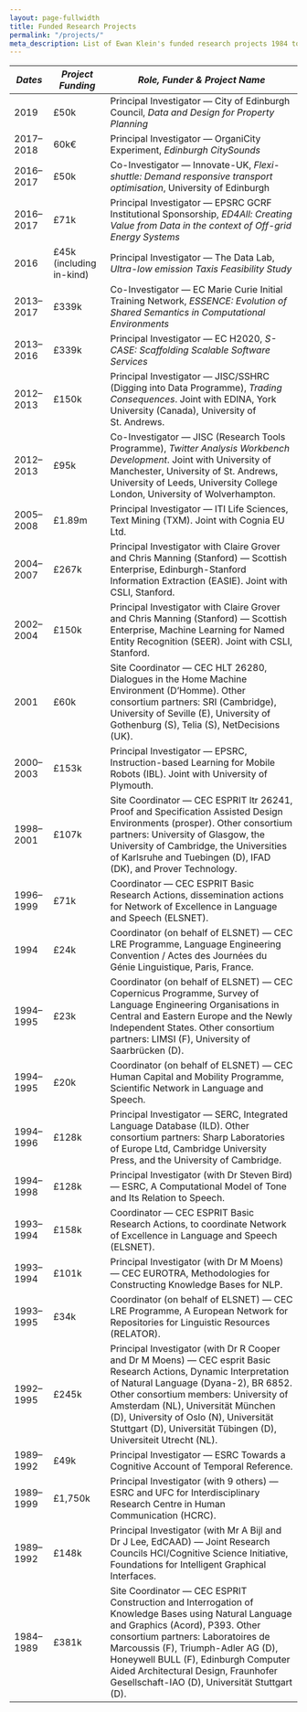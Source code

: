 ```yaml
---
layout: page-fullwidth
title: Funded Research Projects
permalink: "/projects/"
meta_description: List of Ewan Klein's funded research projects 1984 to 2019
---
```


| *Dates* | *Project Funding* | *Role, Funder &amp; Project Name* |
| ------- | ----------------- | --------------------------------- |
| 2019 | £50k | Principal Investigator &mdash; City of Edinburgh Council, *Data and Design for Property Planning* |
| 2017&ndash;2018 | 60k€ | Principal Investigator &mdash; OrganiCity Experiment, *Edinburgh CitySounds* |
|2016&ndash;2017|£50k |Co-Investigator &mdash; Innovate-UK, *Flexi-shuttle: Demand responsive transport optimisation*, University of Edinburgh|
|2016&ndash;2017|£71k |Principal Investigator &mdash; EPSRC GCRF Institutional Sponsorship, *ED4All: Creating Value from Data in the context of Off-grid Energy Systems*|
|2016|£45k (including in-kind)|Principal Investigator &mdash; The Data Lab, *Ultra-low emission Taxis Feasibility Study*|
|2013&ndash;2017|£339k|Co-Investigator &mdash; EC Marie Curie Initial Training Network, *ESSENCE: Evolution of Shared Semantics in Computational Environments* |
|2013&ndash;2016|£339k|Principal Investigator &mdash; EC H2020, *S-CASE: Scaffolding Scalable Software Services* |
|2012&ndash;2013|£150k|Principal Investigator &mdash; JISC/SSHRC (Digging into Data Programme), *Trading Consequences*. Joint with EDINA, York University (Canada), University of St. Andrews. |
|2012&ndash;2013|£95k|Co-Investigator &mdash; JISC (Research Tools Programme), *Twitter Analysis Workbench Development*. Joint with University of Manchester, University of St. Andrews, University of Leeds, University College London, University of Wolverhampton.|
|2005&ndash;2008|£1.89m    |Principal Investigator &mdash; ITI Life Sciences, Text Mining (TXM). Joint with Cognia EU Ltd.|
|2004&ndash;2007|£267k|Principal Investigator with Claire Grover and Chris Manning (Stanford) &mdash; Scottish Enterprise, Edinburgh-Stanford Information Extraction (EASIE). Joint with CSLI, Stanford. |
|2002&ndash;2004|£150k|Principal Investigator with Claire Grover and Chris Manning (Stanford) &mdash; Scottish Enterprise, Machine Learning for Named Entity Recognition (SEER). Joint with CSLI, Stanford.|
|2001 |£60k|Site Coordinator &mdash; CEC HLT 26280, Dialogues in the Home Machine Environment (D’Homme). Other consortium partners: SRI (Cambridge), University of Seville (E), University of Gothenburg (S), Telia (S), NetDecisions (UK).|
| 2000&ndash;2003|£153k|Principal Investigator &mdash; EPSRC, Instruction-based Learning for Mobile Robots (IBL). Joint with University of Plymouth.|
|1998&ndash;2001|£107k|Site Coordinator &mdash; CEC ESPRIT ltr 26241, Proof and Specification Assisted Design Environments (prosper). Other consortium partners: University of Glasgow, the University of Cambridge, the Universities of Karlsruhe and Tuebingen (D), IFAD (DK), and Prover Technology.|
|1996&ndash;1999|£71k|Coordinator &mdash; CEC ESPRIT Basic Research Actions, dissemination actions for Network of Excellence in Language and Speech (ELSNET).|
|1994|£24k|Coordinator (on behalf of ELSNET) &mdash; CEC LRE Programme, Language Engineering Convention / Actes des Journées du Génie Linguistique, Paris, France.|
|1994&ndash;1995|£23k|Coordinator (on behalf of ELSNET) &mdash; CEC Copernicus Programme, Survey of Language Engineering Organisations in Central and Eastern Europe and the Newly Independent States. Other consortium partners: LIMSI (F), University of Saarbrücken (D).|
|1994&ndash;1995|£20k|Coordinator (on behalf of ELSNET) &mdash; CEC Human Capital and Mobility Programme, Scientific Network in Language and Speech.|
|1994&ndash;1996|£128k|Principal Investigator &mdash; SERC, Integrated Language Database (ILD). Other consortium partners: Sharp Laboratories of Europe Ltd, Cambridge University Press, and the University of Cambridge. |
|1994&ndash;1998|£128k|Principal Investigator (with Dr Steven Bird) &mdash; ESRC, A Computational Model of Tone and Its Relation to Speech.|
|1993&ndash;1994|£158k|Coordinator &mdash; CEC ESPRIT Basic Research Actions, to coordinate Network of Excellence in Language and Speech (ELSNET).|
|1993&ndash;1994|£101k|Principal Investigator (with Dr M Moens) &mdash; CEC EUROTRA, Methodologies for Constructing Knowledge Bases for NLP.|
|1993&ndash;1995|£34k|Coordinator (on behalf of ELSNET) &mdash; CEC LRE Programme, A European Network for Repositories for Linguistic Resources (RELATOR). |
|1992&ndash;1995|£245k|Principal Investigator (with Dr R Cooper and Dr M Moens) &mdash; CEC esprit Basic Research Actions, Dynamic Interpretation of Natural Language (Dyana-2), BR 6852. Other consortium members: University of Amsterdam (NL), Universität München (D), University of Oslo (N), Universität Stuttgart (D), Universität Tübingen (D), Universiteit Utrecht (NL).|
|1989&ndash;1992|£49k|Principal Investigator &mdash; ESRC Towards a Cognitive Account of Temporal Reference.|
|1989&ndash;1999|£1,750k|Principal Investigator (with 9 others) &mdash; ESRC and UFC for Interdisciplinary Research Centre in Human Communication (HCRC).|
|1989&ndash;1992|£148k|Principal Investigator (with Mr A Bijl and Dr J Lee, EdCAAD) &mdash; Joint Research Councils HCI/Cognitive Science Initiative, Foundations for Intelligent Graphical Interfaces. |
|1984&ndash;1989|£381k|Site Coordinator &mdash; CEC ESPRIT Construction and Interrogation of Knowledge Bases using Natural Language and Graphics (Acord), P393. Other consortium partners: Laboratoires de Marcoussis (F), Triumph-Adler AG (D), Honeywell BULL (F), Edinburgh Computer Aided Architectural Design, Fraunhofer Gesellschaft-IAO (D), Universität Stuttgart (D).|

